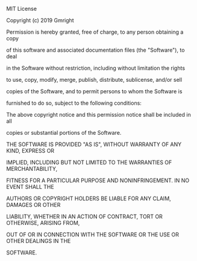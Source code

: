 MIT License
 
 
 
Copyright (c) 2019 Gmright
 
 
 
Permission is hereby granted, free of charge, to any person obtaining a copy
 
of this software and associated documentation files (the "Software"), to deal
 
in the Software without restriction, including without limitation the rights
 
to use, copy, modify, merge, publish, distribute, sublicense, and/or sell
 
copies of the Software, and to permit persons to whom the Software is
 
furnished to do so, subject to the following conditions:
 
 
 
The above copyright notice and this permission notice shall be included in all
 
copies or substantial portions of the Software.
 
 
 
THE SOFTWARE IS PROVIDED "AS IS", WITHOUT WARRANTY OF ANY KIND, EXPRESS OR
 
IMPLIED, INCLUDING BUT NOT LIMITED TO THE WARRANTIES OF MERCHANTABILITY,
 
FITNESS FOR A PARTICULAR PURPOSE AND NONINFRINGEMENT. IN NO EVENT SHALL THE
 
AUTHORS OR COPYRIGHT HOLDERS BE LIABLE FOR ANY CLAIM, DAMAGES OR OTHER
 
LIABILITY, WHETHER IN AN ACTION OF CONTRACT, TORT OR OTHERWISE, ARISING FROM,
 
OUT OF OR IN CONNECTION WITH THE SOFTWARE OR THE USE OR OTHER DEALINGS IN THE
 
SOFTWARE.
